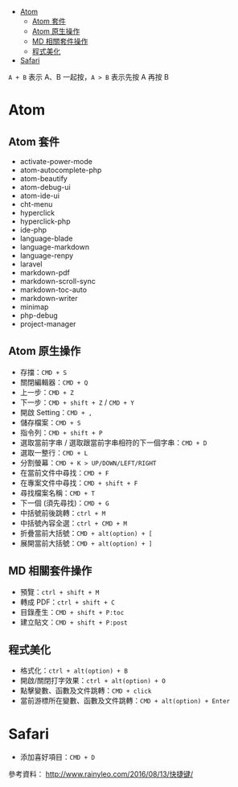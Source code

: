 <!-- TOC START min:1 max:3 link:true update:true -->
- [Atom](#atom)
  - [Atom 套件](#atom-)
  - [Atom 原生操作](#atom--1)
  - [MD 相關套件操作](#md-)
  - [程式美化](#)
- [Safari](#safari)

<!-- TOC END -->

`A + B` 表示 A、B 一起按，`A > B` 表示先按 A 再按 B

# Atom

## Atom 套件
- activate-power-mode
- atom-autocomplete-php
- atom-beautify
- atom-debug-ui
- atom-ide-ui
- cht-menu
- hyperclick
- hyperclick-php
- ide-php
- language-blade
- language-markdown
- language-renpy
- laravel
- markdown-pdf
- markdown-scroll-sync
- markdown-toc-auto
- markdown-writer
- minimap
- php-debug
- project-manager

## Atom 原生操作
- 存擋：`CMD + S`
- 關閉編輯器：`CMD + Q`
- 上一步：`CMD + Z`
- 下一步：`CMD + shift + Z` / `CMD + Y`
- 開啟 Setting：`CMD + ,`
- 儲存檔案：`CMD + S`
- 指令列：`CMD + shift + P`
- 選取當前字串 / 選取跟當前字串相符的下一個字串：`CMD + D`
- 選取一整行：`CMD + L`
- 分割螢幕：`CMD + K > UP/DOWN/LEFT/RIGHT`
- 在當前文件中尋找：`CMD + F`
- 在專案文件中尋找：`CMD + shift + F`
- 尋找檔案名稱：`CMD + T`
- 下一個 (須先尋找)：`CMD + G`
- 中括號前後跳轉：`ctrl + M`
- 中括號內容全選：`ctrl + CMD + M`
- 折疊當前大括號：`CMD + alt(option) + [`
- 展開當前大括號：`CMD + alt(option) + ]`

## MD 相關套件操作
- 預覽：`ctrl + shift + M`
- 轉成 PDF：`ctrl + shift + C`
- 目錄產生：`CMD + shift + P:toc`
- 建立貼文：`CMD + shift + P:post`

## 程式美化
- 格式化：`ctrl + alt(option) + B`
- 開啟/關閉打字效果：`ctrl + alt(option) + O`
- 點擊變數、函數及文件跳轉：`CMD + click`
- 當前游標所在變數、函數及文件跳轉：`CMD + alt(option) + Enter`

# Safari
- 添加喜好項目：`CMD + D`

參考資料：
http://www.rainyleo.com/2016/08/13/快捷键/
